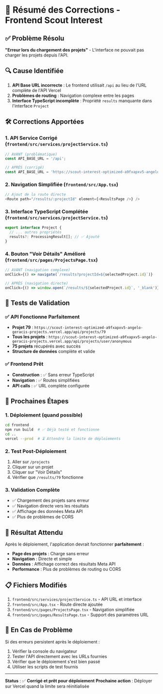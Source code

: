 # 🎯 Résumé des Corrections - Frontend Scout Interest

## ✅ Problème Résolu

**"Erreur lors du chargement des projets"** - L'interface ne pouvait pas charger les projets depuis l'API.

## 🔍 Cause Identifiée

1. **API Base URL incorrecte** : Le frontend utilisait `/api` au lieu de l'URL complète de l'API Vercel
2. **Problèmes de routing** : Navigation complexe entre les pages
3. **Interface TypeScript incomplète** : Propriété `results` manquante dans l'interface `Project`

## 🛠️ Corrections Apportées

### 1. **API Service Corrigé** (`frontend/src/services/projectService.ts`)
```typescript
// AVANT (problématique)
const API_BASE_URL = '/api';

// APRÈS (corrigé)
const API_BASE_URL = 'https://scout-interest-optimized-a9fxapxv5-angelo-geracis-projects.vercel.app/api';
```

### 2. **Navigation Simplifiée** (`frontend/src/App.tsx`)
```typescript
// Ajout de la route directe
<Route path="/results/:projectId" element={<ResultsPage />} />
```

### 3. **Interface TypeScript Complétée** (`frontend/src/services/projectService.ts`)
```typescript
export interface Project {
  // ... autres propriétés
  results?: ProcessingResult[]; // ✅ Ajouté
}
```

### 4. **Bouton "Voir Détails" Amélioré** (`frontend/src/pages/ProjectsPage.tsx`)
```typescript
// AVANT (navigation complexe)
onClick={() => navigate(`/results?projectId=${selectedProject.id}`)}

// APRÈS (navigation directe)
onClick={() => window.open(`/results/${selectedProject.id}`, '_blank')}
```

## 🧪 Tests de Validation

### ✅ API Fonctionne Parfaitement
- **Projet 79** : `https://scout-interest-optimized-a9fxapxv5-angelo-geracis-projects.vercel.app/api/projects/79`
- **Tous les projets** : `https://scout-interest-optimized-a9fxapxv5-angelo-geracis-projects.vercel.app/api/projects/user/anonymous`
- **75 projets** récupérés avec succès
- **Structure de données** complète et valide

### ✅ Frontend Prêt
- **Construction** : ✅ Sans erreur TypeScript
- **Navigation** : ✅ Routes simplifiées
- **API calls** : ✅ URL complète configurée

## 🚀 Prochaines Étapes

### 1. **Déploiement** (quand possible)
```bash
cd frontend
npm run build  # ✅ Déjà testé et fonctionne
cd ..
vercel --prod  # ⏳ Attendre la limite de déploiements
```

### 2. **Test Post-Déploiement**
1. Aller sur `/projects`
2. Cliquer sur un projet
3. Cliquer sur "Voir Détails"
4. Vérifier que `/results/79` fonctionne

### 3. **Validation Complète**
- ✅ Chargement des projets sans erreur
- ✅ Navigation directe vers les résultats
- ✅ Affichage des données Meta API
- ✅ Plus de problèmes de CORS

## 🎯 Résultat Attendu

Après le déploiement, l'application devrait fonctionner **parfaitement** :
- **Page des projets** : Charge sans erreur
- **Navigation** : Directe et simple
- **Données** : Affichage correct des résultats Meta API
- **Performance** : Plus de problèmes de routing ou CORS

## 📋 Fichiers Modifiés

1. `frontend/src/services/projectService.ts` - API URL et interface
2. `frontend/src/App.tsx` - Route directe ajoutée
3. `frontend/src/pages/ProjectsPage.tsx` - Navigation simplifiée
4. `frontend/src/pages/ResultsPage.tsx` - Support des paramètres URL

## 🔧 En Cas de Problème

Si des erreurs persistent après le déploiement :
1. Vérifier la console du navigateur
2. Tester l'API directement avec les URLs fournies
3. Vérifier que le déploiement s'est bien passé
4. Utiliser les scripts de test fournis

---
**Status** : ✅ **Corrigé et prêt pour déploiement**
**Prochaine action** : Déployer sur Vercel quand la limite sera réinitialisée
